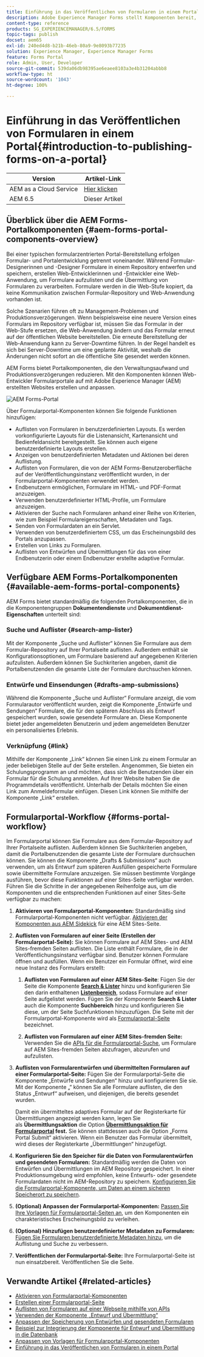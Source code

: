 ```yaml
---
title: Einführung in das Veröffentlichen von Formularen in einem Portal
description: Adobe Experience Manager Forms stellt Komponenten bereit, mit denen Sie Ihr Formularportal erstellen können. In diesem Artikel werden die verfügbaren Formularportal-Komponenten vorgestellt.
content-type: reference
products: SG_EXPERIENCEMANAGER/6.5/FORMS
topic-tags: publish
docset: aem65
exl-id: 240ed4d8-b21b-46eb-80a9-9e8093b77235
solution: Experience Manager, Experience Manager Forms
feature: Forms Portal
role: Admin, User, Developer
source-git-commit: 539da06db98395ae6eaee8103a3e4b31204abbb8
workflow-type: ht
source-wordcount: '1043'
ht-degree: 100%

---
```


# Einführung in das Veröffentlichen von Formularen in einem Portal{#introduction-to-publishing-forms-on-a-portal}

| Version | Artikel-Link |
| -------- | ---------------------------- |
| AEM as a Cloud Service | [Hier klicken](https://experienceleague.adobe.com/docs/experience-manager-cloud-service/content/forms/adaptive-forms-authoring/authoring-adaptive-forms-foundation-components/configure-forms-portal.html?lang=de) |
| AEM 6.5 | Dieser Artikel |


## Überblick über die AEM Forms-Portalkomponenten {#aem-forms-portal-components-overview}

Bei einer typischen formularzentrierten Portal-Bereitstellung erfolgen Formular- und Portalentwicklung getrennt voneinander. Während Formular-Designerinnen und -Designer Formulare in einem Repository entwerfen und speichern, erstellen Web-Entwicklerinnen und -Entwickler eine Web-Anwendung, um Formulare aufzulisten und die Übermittlung von Formularen zu verarbeiten. Formulare werden in die Web-Stufe kopiert, da keine Kommunikation zwischen Formular-Repository und Web-Anwendung vorhanden ist.

Solche Szenarien führen oft zu Management-Problemen und Produktionsverzögerungen. Wenn beispielsweise eine neuere Version eines Formulars im Repository verfügbar ist, müssen Sie das Formular in der Web-Stufe ersetzen, die Web-Anwendung ändern und das Formular erneut auf der öffentlichen Website bereitstellen. Die erneute Bereitstellung der Web-Anwendung kann zu Server-Downtime führen. In der Regel handelt es sich bei Server-Downtime um eine geplante Aktivität, weshalb die Änderungen nicht sofort an die öffentliche Site gesendet werden können.

AEM Forms bietet Portalkomponenten, die den Verwaltungsaufwand und Produktionsverzögerungen reduzieren. Mit den Komponenten können Web-Entwickler Formularportale auf mit Adobe Experience Manager (AEM) erstellten Websites erstellen und anpassen. 

![AEM Forms-Portal](assets/aem-forms-portal.png)

Über Formularportal-Komponenten können Sie folgende Funktionen hinzufügen:

* Auflisten von Formularen in benutzerdefinierten Layouts. Es werden vorkonfigurierte Layouts für die Listenansicht, Kartenansicht und Bedienfeldansicht bereitgestellt. Sie können auch eigene benutzerdefinierte Layouts erstellen.
* Anzeigen von benutzerdefinierten Metadaten und Aktionen bei deren Auflistung.
* Auflisten von Formularen, die von der AEM Forms-Benutzeroberfläche auf der Veröffentlichungsinstanz veröffentlicht wurden, in der Formularportal-Komponenten verwendet werden.
* Endbenutzern ermöglichen, Formulare im HTML- und PDF-Format anzuzeigen.
* Verwenden benutzerdefinierter HTML-Profile, um Formulare anzuzeigen.
* Aktivieren der Suche nach Formularen anhand einer Reihe von Kriterien, wie zum Beispiel Formulareigenschaften, Metadaten und Tags.
* Senden von Formulardaten an ein Servlet.
* Verwenden von benutzerdefiniertem CSS, um das Erscheinungsbild des Portals anzupassen.
* Erstellen von Links zu Formularen.
* Auflisten von Entwürfen und Übermittlungen für das von einer Endbenutzerin oder einem Endbenutzer erstellte adaptive Formular.

## Verfügbare AEM Forms-Portalkomponenten {#available-aem-forms-portal-components}

AEM Forms bietet standardmäßig die folgenden Portalkomponenten, die in die Komponentengruppen **Dokumentendienste** und **Dokumentdienst-Eigenschaften** unterteilt sind:

### Suche und Auflister {#search-amp-lister}

Mit der Komponente „Suche und Auflister“ können Sie Formulare aus dem Formular-Repository auf Ihrer Portalseite auflisten. Außerdem enthält sie Konfigurationsoptionen, um Formulare basierend auf angegebenen Kriterien aufzulisten. Außerdem können Sie Suchkriterien angeben, damit die Portalbenutzenden die gesamte Liste der Formulare durchsuchen können.

### Entwürfe und Einsendungen {#drafts-amp-submissions}

Während die Komponente „Suche und Auflister“ Formulare anzeigt, die vom Formularautor veröffentlicht wurden, zeigt die Komponente „Entwürfe und Sendungen“ Formulare, die für den späteren Abschluss als Entwurf gespeichert wurden, sowie gesendete Formulare an. Diese Komponente bietet jeder angemeldeten Benutzerin und jedem angemeldeten Benutzer ein personalisiertes Erlebnis.

### Verknüpfung {#link}

Mithilfe der Komponente „Link“ können Sie einen Link zu einem Formular an jeder beliebigen Stelle auf der Seite erstellen. Angenommen, Sie bieten ein Schulungsprogramm an und möchten, dass sich die Benutzenden über ein Formular für die Schulung anmelden. Auf Ihrer Website haben Sie die Programmdetails veröffentlicht. Unterhalb der Details möchten Sie einen Link zum Anmeldeformular einfügen. Diesen Link können Sie mithilfe der Komponente „Link“ erstellen.

## Formularportal-Workflow {#forms-portal-workflow}

Im Formularportal können Sie Formulare aus dem Formular-Repository auf Ihrer Portalseite auflisten. Außerdem können Sie Suchkriterien angeben, damit die Portalbenutzenden die gesamte Liste der Formulare durchsuchen können. Sie können die Komponente „Drafts &amp; Submissions“ auch verwenden, um als Entwurf zum späteren Ausfüllen gespeicherte Formulare sowie übermittelte Formulare anzuzeigen. Sie müssen bestimmte Vorgänge ausführen, bevor diese Funktionen auf einer Sites-Seite verfügbar werden. Führen Sie die Schritte in der angegebenen Reihenfolge aus, um die Komponenten und die entsprechenden Funktionen auf einer Sites-Seite verfügbar zu machen:

1. **Aktivieren von Formularportal-Komponenten:** Standardmäßig sind Formularportal-Komponenten nicht verfügbar. [Aktivieren der Komponenten aus AEM Sidekick](/help/forms/using/enabling-forms-portal-components.md) für eine AEM Sites-Seite.
1. **Auflisten von Formularen auf einer Seite (Erstellen der Formularportal-Seite):** Sie können Formulare auf AEM Sites- und AEM Sites-fremden Seiten auflisten. Die Liste enthält Formulare, die in der Veröffentlichungsinstanz verfügbar sind. Benutzer können Formulare öffnen und ausfüllen. Wenn ein Benutzer ein Formular öffnet, wird eine neue Instanz des Formulars erstellt:

   1. **Auflisten von Formularen auf einer AEM Sites-Seite**: Fügen Sie der Seite die Komponente **[Search &amp; Lister](../../forms/using/creating-form-portal-page.md)** hinzu und konfigurieren Sie den darin enthaltenen **[Listenbereich](../../forms/using/creating-form-portal-page.md#p-list-pane-p)**, sodass Formulare auf einer Seite aufgelistet werden. Fügen Sie der Komponente **Search &amp; Lister** auch die Komponente **Suchbereich** hinzu und konfigurieren Sie diese, um der Seite Suchfunktionen hinzuzufügen. Die Seite mit der Formularportal-Komponente wird als [Formularportal-Seite](../../forms/using/creating-form-portal-page.md) bezeichnet.

   1. **Auflisten von Formularen auf einer AEM Sites-fremden Seite:** Verwenden Sie die [APIs für die Formularportal-Suche](/help/forms/using/listing-forms-webpage-using-apis.md), um Formulare auf AEM Sites-fremden Seiten abzufragen, abzurufen und aufzulisten.

1. **Auflisten von Formularentwürfen und übermittelten Formularen auf einer Formularportal-Seite:** Fügen Sie der Formularportal-Seite die Komponente „Entwürfe und Sendungen“ hinzu und konfigurieren Sie sie. Mit der Komponente „“ können Sie alle Formulare auflisten, die den Status „Entwurf“ aufweisen, und diejenigen, die bereits gesendet wurden.

   Damit ein übermitteltes adaptives Formular auf der Registerkarte für Übermittlungen angezeigt werden kann, legen Sie als **Übermittlungsaktion** die Option **[Übermittlungsaktion für Formularportal](configuring-submit-actions.md) fest.** Sie können stattdessen auch die Option „Forms Portal Submit“ aktivieren. Wenn ein Benutzer das Formular übermittelt, wird dieses der Registerkarte „Übermittlungen“ hinzugefügt.

1. **Konfigurieren Sie den Speicher für die Daten von Formularentwürfen und gesendeten Formularen:** Standardmäßig werden die Daten von Entwürfen und Übermittlungen im AEM Repository gespeichert. In einer Produktionsumgebung wird empfohlen, keine Entwurfs- oder gesendete Formulardaten nicht im AEM-Repository zu speichern. [Konfigurieren Sie die Formularportal-Komponente, um Daten an einem sicheren Speicherort zu speichern](../../forms/using/draft-submission-component.md#customizing-the-storage).
1. **(Optional) Anpassen der Formularportal-Komponenten:** [Passen Sie Ihre Vorlagen für Formularportal-Seiten an](../../forms/using/customizing-templates-forms-portal-components.md), um den Komponenten ein charakteristisches Erscheinungsbild zu verleihen.
1. **(Optional) Hinzufügen benutzerdefinierter Metadaten zu Formularen:** [Fügen Sie Formularen benutzerdefinierte Metadaten hinzu](../../forms/using/customizing-templates-forms-portal-components.md), um die Auflistung und Suche zu verbessern.
1. **Veröffentlichen der Formularportal-Seite:** Ihre Formularportal-Seite ist nun einsatzbereit. Veröffentlichen Sie die Seite.

## Verwandte Artikel {#related-articles}

* [Aktivieren von Formularportal-Komponenten](/help/forms/using/enabling-forms-portal-components.md)
* [Erstellen einer Formularportal-Seite](../../forms/using/creating-form-portal-page.md)
* [Auflisten von Formularen auf einer Webseite mithilfe von APIs](/help/forms/using/listing-forms-webpage-using-apis.md)
* [Verwenden der Komponente „Entwurf und Übermittlung“](../../forms/using/draft-submission-component.md)
* [Anpassen der Speicherung von Entwürfen und gesendeten Formularen](../../forms/using/draft-submission-component.md#customizing-the-storage)
* [Beispiel zur Integrierung der Komponente für Entwurf und Übermittlung in die Datenbank](integrate-draft-submission-database.md)
* [Anpassen von Vorlagen für Formularportal-Komponenten](../../forms/using/customizing-templates-forms-portal-components.md)
* [Einführung in das Veröffentlichen von Formularen in einem Portal](../../forms/using/introduction-publishing-forms.md)

